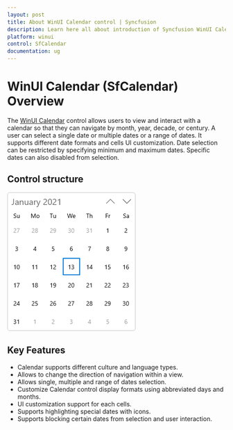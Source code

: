 ```yaml
---
layout: post
title: About WinUI Calendar control | Syncfusion
description: Learn here all about introduction of Syncfusion WinUI Calendar (SfCalendar) control, its features, and more.
platform: winui
control: SfCalendar
documentation: ug
---
```


# WinUI Calendar (SfCalendar) Overview

The [WinUI Calendar](https://www.syncfusion.com/winui-controls/calendar) control allows users to view and interact with a calendar so that they can navigate by month, year, decade, or century. A user can select a single date or multiple dates or a range of dates. It supports different date formats and cells UI customization. Date selection can be restricted by specifying minimum and maximum dates. Specific dates can also disabled from selection.

## Control structure

![WinUI Calendar Control](Getting-Started_images/winui-calendar-control.png)

## Key Features

* Calendar supports different culture and language types.
* Allows to change the direction of navigation within a view.
* Allows single, multiple and range of dates selection.
* Customize Calendar control display formats using abbreviated days and months.
* UI customization support for each cells.
* Supports highlighting special dates with icons.
* Supports blocking certain dates from selection and user interaction.